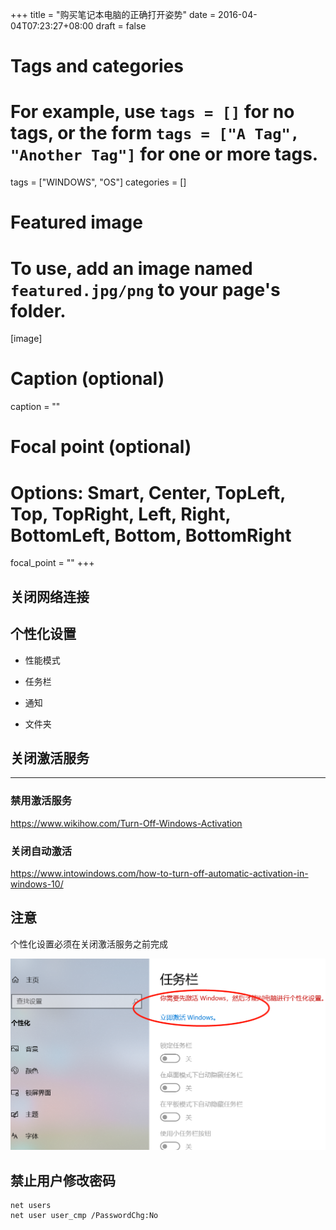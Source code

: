 +++
title = "购买笔记本电脑的正确打开姿势"
date = 2016-04-04T07:23:27+08:00
draft = false

# Tags and categories
# For example, use `tags = []` for no tags, or the form `tags = ["A Tag", "Another Tag"]` for one or more tags.
tags = ["WINDOWS", "OS"]
categories = []

# Featured image
# To use, add an image named `featured.jpg/png` to your page's folder. 
[image]
  # Caption (optional)
  caption = ""

  # Focal point (optional)
  # Options: Smart, Center, TopLeft, Top, TopRight, Left, Right, BottomLeft, Bottom, BottomRight
  focal_point = ""
+++

## 关闭网络连接


## 个性化设置

- 性能模式

- 任务栏

- 通知

- 文件夹

## 关闭激活服务

---

### 禁用激活服务

https://www.wikihow.com/Turn-Off-Windows-Activation

### 关闭自动激活

https://www.intowindows.com/how-to-turn-off-automatic-activation-in-windows-10/

## 注意

个性化设置必须在关闭激活服务之前完成

![](/img/post/win-activation.png)

## 禁止用户修改密码

```
net users
net user user_cmp /PasswordChg:No
```